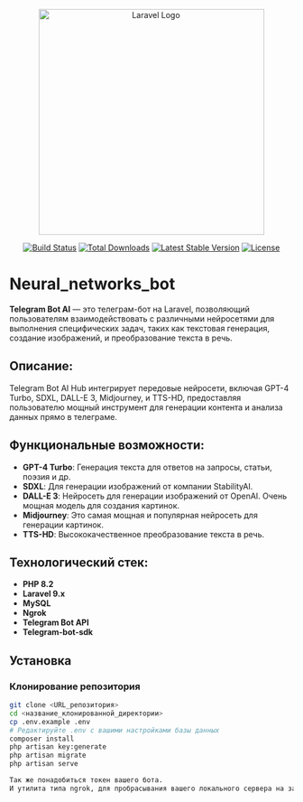 <p align="center"><a href="https://laravel.com" target="_blank"><img src="https://raw.githubusercontent.com/laravel/art/master/logo-lockup/5%20SVG/2%20CMYK/1%20Full%20Color/laravel-logolockup-cmyk-red.svg" width="400" alt="Laravel Logo"></a></p>

<p align="center">
<a href="https://github.com/laravel/framework/actions"><img src="https://github.com/laravel/framework/workflows/tests/badge.svg" alt="Build Status"></a>
<a href="https://packagist.org/packages/laravel/framework"><img src="https://img.shields.io/packagist/dt/laravel/framework" alt="Total Downloads"></a>
<a href="https://packagist.org/packages/laravel/framework"><img src="https://img.shields.io/packagist/v/laravel/framework" alt="Latest Stable Version"></a>
<a href="https://packagist.org/packages/laravel/framework"><img src="https://img.shields.io/packagist/l/laravel/framework" alt="License"></a>
</p>

# Neural_networks_bot

**Telegram Bot AI** — это телеграм-бот на Laravel, позволяющий пользователям взаимодействовать с различными нейросетями для выполнения специфических задач, таких как текстовая генерация, создание изображений, и преобразование текста в речь.

## Описание:

Telegram Bot AI Hub интегрирует передовые нейросети, включая GPT-4 Turbo, SDXL, DALL-E 3, Midjourney, и TTS-HD, предоставляя пользователю мощный инструмент для генерации контента и анализа данных прямо в телеграме.

## Функциональные возможности:

- **GPT-4 Turbo**: Генерация текста для ответов на запросы, статьи, поэзия и др.
- **SDXL**: Для генерации изображений от компании StabilityAI.
- **DALL-E 3**: Нейросеть для генерации изображений от OpenAI. Очень мощная модель для создания картинок. 
- **Midjourney**: Это самая мощная и популярная нейросеть для генерации картинок.
- **TTS-HD**: Высококачественное преобразование текста в речь.

## Технологический стек:

- **PHP 8.2**
- **Laravel 9.x**
- **MySQL**
- **Ngrok**
- **Telegram Bot API**
- **Telegram-bot-sdk**

## Установка

### Клонирование репозитория

```bash
git clone <URL_репозитория>
cd <название_клонированной_директории>
cp .env.example .env
# Редактируйте .env с вашими настройками базы данных
composer install
php artisan key:generate
php artisan migrate
php artisan serve

Так же понадобиться токен вашего бота.
И утилита типа ngrok, для пробрасывания вашего локального сервера на защищенный.
```
